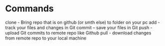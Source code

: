 # Commands
clone  - Bring repo that is on github (or smth else) to folder on your pc
add  - track your files and changes in Git
commit – save your files in Git 
push - upload Git commits to remote repo like Github
pull - download changes from remote repo to your local machine
